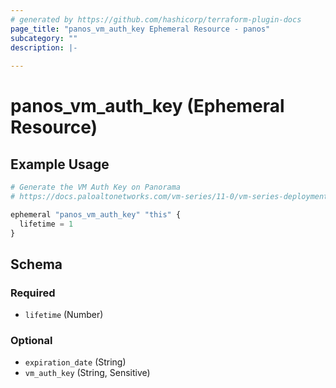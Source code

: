 ```yaml
---
# generated by https://github.com/hashicorp/terraform-plugin-docs
page_title: "panos_vm_auth_key Ephemeral Resource - panos"
subcategory: ""
description: |-
  
---
```


# panos_vm_auth_key (Ephemeral Resource)



## Example Usage

```terraform
# Generate the VM Auth Key on Panorama
# https://docs.paloaltonetworks.com/vm-series/11-0/vm-series-deployment/bootstrap-the-vm-series-firewall/generate-the-vm-auth-key-on-panorama

ephemeral "panos_vm_auth_key" "this" {
  lifetime = 1
}
```

<!-- schema generated by tfplugindocs -->
## Schema

### Required

- `lifetime` (Number)

### Optional

- `expiration_date` (String)
- `vm_auth_key` (String, Sensitive)
